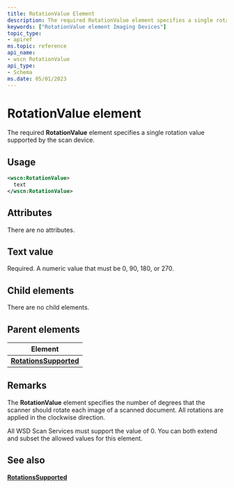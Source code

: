 ```yaml
---
title: RotationValue Element
description: The required RotationValue element specifies a single rotation value supported by the scan device.
keywords: ["RotationValue element Imaging Devices"]
topic_type:
- apiref
ms.topic: reference
api_name:
- wscn RotationValue
api_type:
- Schema
ms.date: 05/01/2023
---
```


# RotationValue element

The required **RotationValue** element specifies a single rotation value supported by the scan device.

## Usage

```xml
<wscn:RotationValue>
  text
</wscn:RotationValue>
```

## Attributes

There are no attributes.

## Text value

Required. A numeric value that must be 0, 90, 180, or 270.

## Child elements

There are no child elements.

## Parent elements

| Element |
|--|
| [**RotationsSupported**](rotationssupported.md) |

## Remarks

The **RotationValue** element specifies the number of degrees that the scanner should rotate each image of a scanned document. All rotations are applied in the clockwise direction.

All WSD Scan Services must support the value of 0. You can both extend and subset the allowed values for this element.

## See also

[**RotationsSupported**](rotationssupported.md)
